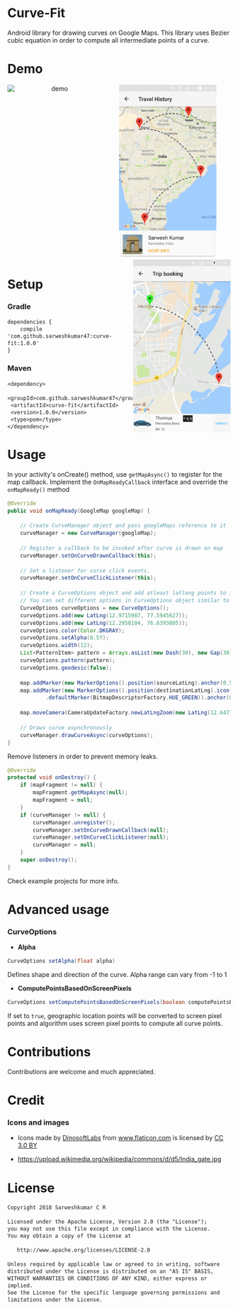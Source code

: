 # Curve-Fit
Android library for drawing curves on Google Maps. This library uses Bezier cubic equation in order to compute all
intermediate points of a curve.

# Demo
<p align="center" >
<img src="images/sample_demo.gif" alt="demo" width="220" align="left" />
<img src="images/sample_india.jpg" alt="sample_india" width="220"/>
<img src="images/sample_denmark.jpg" alt="sample_denmark" width="220" align="right" /> </p>

# Setup
### Gradle
```
dependencies {
    compile 'com.github.sarweshkumar47:curve-fit:1.0.0'
}
```
  
### Maven
```
<dependency>
 <groupId>com.github.sarweshkumar47</groupId>
 <artifactId>curve-fit</artifactId>
 <version>1.0.0</version>
 <type>pom</type>
</dependency>
```

# Usage
In your activity's onCreate() method, use ```getMapAsync()``` to register for the map callback. 
Implement the ```OnMapReadyCallback``` interface and override the ```onMapReady()``` method

```java
@Override
public void onMapReady(GoogleMap googleMap) {

    // Create CurveManager object and pass googleMaps reference to it
    curveManager = new CurveManager(googleMap);

    // Register a callback to be invoked after curve is drawn on map
    curveManager.setOnCurveDrawnCallback(this);
    
    // Set a listener for curve click events.
    curveManager.setOnCurveClickListener(this);
        
    // Create a CurveOptions object and add atleast latlong points to it
    // You can set different options in CurveOptions object similar to PolyLineOptions
    CurveOptions curveOptions = new CurveOptions();
    curveOptions.add(new LatLng(12.9715987, 77.5945627));
    curveOptions.add(new LatLng(12.2958104, 76.6393805));
    curveOptions.color(Color.DKGRAY);
    curveOptions.setAlpha(0.5f);
    curveOptions.width(12);
    List<PatternItem> pattern = Arrays.asList(new Dash(30), new Gap(30));
    curveOptions.pattern(pattern);
    curveOptions.geodesic(false);

    map.addMarker(new MarkerOptions().position(sourceLatLng).anchor(0.5f, 1f));
    map.addMarker(new MarkerOptions().position(destinationLatLng).icon(BitmapDescriptorFactory
            .defaultMarker(BitmapDescriptorFactory.HUE_GREEN)).anchor(0.5f, 1f));

    map.moveCamera(CameraUpdateFactory.newLatLngZoom(new LatLng(12.64779202, 77.16562563), 14));
    
    // Draws curve asynchronously
    curveManager.drawCurveAsync(curveOptions);
}
```

Remove listeners in order to prevent memory leaks.
``` java
@Override
protected void onDestroy() {
    if (mapFragment != null) {
        mapFragment.getMapAsync(null);
        mapFragment = null;
    }
    if (curveManager != null) {
        curveManager.unregister();
        curveManager.setOnCurveDrawnCallback(null);
        curveManager.setOnCurveClickListener(null);
        curveManager = null;
    }
    super.onDestroy();
}

```
Check example projects for more info.

# Advanced usage

### CurveOptions

* __Alpha__
```java 
CurveOptions setAlpha(float alpha)
```

Defines shape and direction of the curve. Alpha range can vary from -1 to 1


* __ComputePointsBasedOnScreenPixels__
```java 
CurveOptions setComputePointsBasedOnScreenPixels(boolean computePointsBasedOnPixels)
```

If set to ```true```, geographic location points will be converted to screen pixel points and algorithm uses screen pixel points
to compute all curve points.

# Contributions
Contributions are welcome and much appreciated.

# Credit
### Icons and images
* <div>Icons made by <a href="https://www.flaticon.com/authors/dinosoftlabs" title="DinosoftLabs">DinosoftLabs</a> from <a href="https://www.flaticon.com/" title="Flaticon">www.flaticon.com</a> is licensed by <a href="http://creativecommons.org/licenses/by/3.0/" title="Creative Commons BY 3.0" target="_blank">CC 3.0 BY</a></div>

* https://upload.wikimedia.org/wikipedia/commons/d/d5/India_gate.jpg



# License
    Copyright 2018 Sarweshkumar C R

    Licensed under the Apache License, Version 2.0 (the "License");
    you may not use this file except in compliance with the License.
    You may obtain a copy of the License at

       http://www.apache.org/licenses/LICENSE-2.0

    Unless required by applicable law or agreed to in writing, software
    distributed under the License is distributed on an "AS IS" BASIS,
    WITHOUT WARRANTIES OR CONDITIONS OF ANY KIND, either express or implied.
    See the License for the specific language governing permissions and
    limitations under the License.
